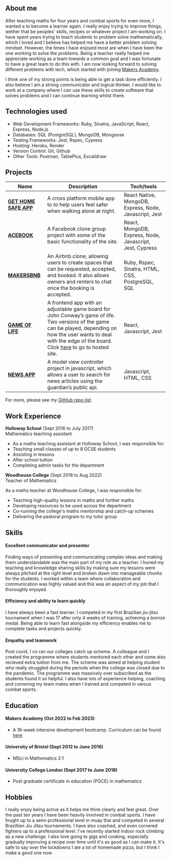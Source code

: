 ## About me

After teaching maths for four years and combat sports for even more, I wanted a to become a learner again. I really enjoy trying to improve things, wether that be peoples' skills, recipes or whatever project I am working on. I have spent years trying to teach students to problem solve mathematically, which I loved and I believe has helped me have a better problem solving mindset. However, the times I have enjoyed most are when I have been the one working to solve the problems. Being a teacher really helped me appreciate working as a team towards a common goal and I was fortunate to have a great team to do this with. I am now looking forward to solving different problems with tech, which started with joining [Makers Academy](https://makers.tech/).

I think one of my strong points is being able to get a task done efficiently. I also believe I am a strong communicator and logical thinker. I would like to work at a company where I can use these skills to create software that solves problems and I can continue learning whilst there.

## Technologies used

- Web Development Frameworks: Ruby, Sinatra, JavaScript, React, Express, Node.js
- Databases: SQL (PostgreSQL), MongoDB, Mongoose
- Testing Frameworks: Jest, Rspec, Cypress
- Hosting: Heroku, Render
- Version Control: Git, Github
- Other Tools: Postman, TablePlus, Excalidraw

## Projects


| Name                         | Description       | Tech/tools        |
| ---------------------------- | ----------------- | ----------------- |
| [**GET HOME SAFE APP**](https://github.com/jillwones/GetHomeSafe) | A cross platform mobile app to to help users feel safer when walking alone at night. | React Native, MongoDB, Express, Node, Javascript, Jest |
| [**ACEBOOK**](https://github.com/JudeA94/acebook-Charisma) | A Facebook clone group project with some of the basic functionality of the site. | React, MongoDB, Express, Node, Javascript, Jest, Cypress |
| [**MAKERSBNB**](https://github.com/atcq9876/engineering-project-1) | An Airbnb clone, allowing users to create spaces that can be requested, accepted, and booked. It also allows owners and renters to chat once the booking is accepted. | Ruby, Rspec, Sinatra, HTML, CSS, PostgreSQL, SQL|
 | [**GAME OF LIFE**](https://github.com/JudeA94/game-of-life) | A frontend app with an adjustable game board for John Conway’s game of life. Two versions of the game can be played, depending on how the user wants to deal with the edge of the board. Click [here](https://game-of-life1.herokuapp.com/) to go to hosted site. | React, Javascript, Jest |
 | [**NEWS APP**](https://github.com/JudeA94/news-app) | A model view controller project in javascript, which allows a user to search for news articles using the guardian’s public api. | Javascript, HTML, CSS |    
 
For more, please see my [GitHub repo list](https://github.com/JudeA94?tab=repositories).

## Work Experience

**Holloway School** (Sept 2016 to July 2017)  
Mathematics teaching assistant

- As a maths teaching assistant at Holloway School, I was responsible for:
- Teaching small classes of up to 8 GCSE students
- Assisting in lessons
- After school tuition
- Completing admin tasks for the department

**Woodhouse College** (Sept 2018 to Aug 2022)  
Teacher of Mathematics

As a maths teacher at Woodhouse College, I was responsible for:
- Teaching high-quality lessons in maths and further maths
- Developing resources to be used across the department
- Co-running the college's maths mentorship and catch-up schemes
- Delivering the pastoral program to my tutor group

## Skills

#### Excellent communicator and presenter ####
Finding ways of presenting and communicating complex ideas and making them understandable was the main part of my role as a teacher. I honed my teaching and knowledge sharing skills by making sure my lessons were always pitched at the right level and broken down into manageable chunks for the students. I worked within a team where collaboration and communication was highly valued and this was an aspect of my job that I thoroughly enjoyed.

#### Efficiency and ability to learn quickly ####
I have always been a fast learner. I competed in my first Brazilian jiu-jitsu tournament when I was 17 after only 4 weeks of training, achieving a bronze medal. Being able to learn fast alongside my efficiency enables me to complete tasks and projects quickly.


#### Empathy and teamwork ####
Post covid, I co ran our colleges catch up scheme. A colleague and I created the programme where students mentored each other and some also recieved extra tuition from me. The scheme was aimed at helping student who really struggled during the periods when the college was closed due to the pandemic. The programme was massively over subscribed as the students found it so helpful. I also have lots of experience helping, coaching and cornering my team mates when I trained and competed in varous combat sports.

## Education

#### Makers Academy (Oct 2022 to Feb 2023)
- A 16-week intensive development bootcamp. Curriculum can be found [here](https://makers.tech/curriculum/)

#### University of Bristol (Sept 2012 to June 2016)
- MSci in Mathematics 2:1

#### University College London (Sept 2017 to June 2018)
- Post graduate certificate in education (PGCE) in mathematics


## Hobbies

I really enjoy being active as it helps me think clearly and feel great. Over the past ten years I have been heavily involved in combat sports. I have fought up to a semi-professional level in muay thai and competed in several Brazillian Jiu Jitsu tournaments. I have also coached, and even cornered fighters up to a professional level. I've recently started indoor rock climbing as a new challenge. I also love going to gigs and cooking, especially gradually improving a recipe over time until it's as good as I can make it. It's safe to say over the lockdowns I ate a lot of homemade pizza, but I think I make a good one now.
